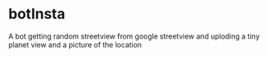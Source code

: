 # botInsta
A bot getting random streetview from google streetview and uploding a tiny planet view and a picture of the location
